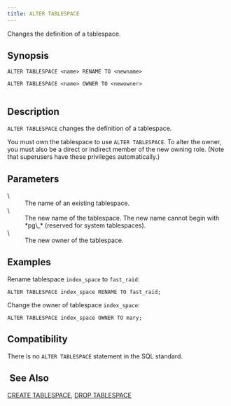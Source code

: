 ```yaml
---
title: ALTER TABLESPACE
---
```


<!--
Licensed to the Apache Software Foundation (ASF) under one
or more contributor license agreements.  See the NOTICE file
distributed with this work for additional information
regarding copyright ownership.  The ASF licenses this file
to you under the Apache License, Version 2.0 (the
"License"); you may not use this file except in compliance
with the License.  You may obtain a copy of the License at

  http://www.apache.org/licenses/LICENSE-2.0

Unless required by applicable law or agreed to in writing,
software distributed under the License is distributed on an
"AS IS" BASIS, WITHOUT WARRANTIES OR CONDITIONS OF ANY
KIND, either express or implied.  See the License for the
specific language governing permissions and limitations
under the License.
-->

Changes the definition of a tablespace.

## Synopsis<a id="synopsis"></a>

``` pre
ALTER TABLESPACE <name> RENAME TO <newname>

ALTER TABLESPACE <name> OWNER TO <newowner>
         
```

## Description<a id="desc"></a>

`ALTER TABLESPACE` changes the definition of a tablespace.

You must own the tablespace to use `ALTER TABLESPACE`. To alter the owner, you must also be a direct or indirect member of the new owning role. (Note that superusers have these privileges automatically.)

## Parameters<a id="altertablespace__section4"></a>

<dt> \<name\>   </dt>
<dd>The name of an existing tablespace.</dd>

<dt> \<newname\>   </dt>
<dd>The new name of the tablespace. The new name cannot begin with *pg\_* (reserved for system tablespaces).</dd>

<dt> \<newowner\>   </dt>
<dd>The new owner of the tablespace.</dd>

## Examples<a id="altertablespace__section5"></a>

Rename tablespace `index_space` to `fast_raid`:

``` pre
ALTER TABLESPACE index_space RENAME TO fast_raid;
```

Change the owner of tablespace `index_space`:

``` pre
ALTER TABLESPACE index_space OWNER TO mary;
```

## Compatibility<a id="altertablespace__section6"></a>

There is no `ALTER TABLESPACE` statement in the SQL standard.

##  See Also<a id="see"></a>

[CREATE TABLESPACE](CREATE-TABLESPACE.html), [DROP TABLESPACE](DROP-TABLESPACE.html)


